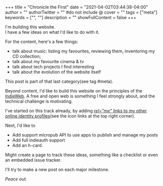 +++
title = "Chronicle the First"
date = "2021-04-02T03:44:38-04:00"
author = ""
authorTwitter = "" #do not include @
cover = ""
tags = ["meta"]
keywords = ["", ""]
description = ""
showFullContent = false
+++

I'm building this website.  
I have a few ideas on what I'd like to do with it.

For the content, here's a few things:
* talk about music: listing my favourites, reviewing them, inventoring my CD collection;
* talk about my favourite cinema & tv
* talk about tech projects I find interesting
* talk about the evolution of the website itself

This post is part of that last category(see tag #meta).

Beyond content, I'd like to build this website on the principles of the [IndieWeb](https://indieweb.org/).
A free and open web is something I feel strongly about, and the technical challenge is motivating.

I've started on this track already, by adding [*rel="me"* links to my other online identity profiles](http://microformats.org/wiki/RelMeAuth)(see the icon links at the top right corner). 

Next, I'd like to
* Add support micropub API to use apps to publish and manage my posts
* Add full indieauth support
* Add an h-card.

Might create a page to track these ideas, something like a checklist or even an embedded issue tracker.

I'll try to make a new post on each major milestone.

*Peace out.*

